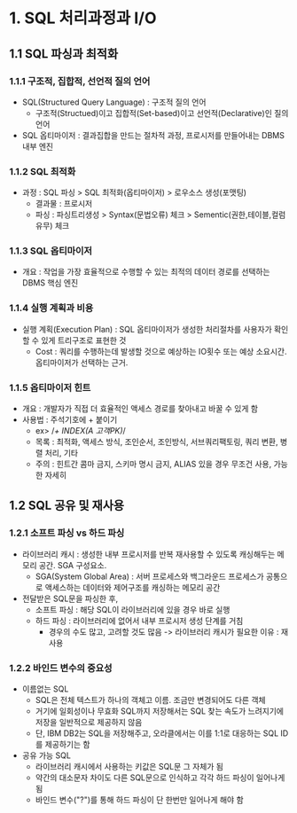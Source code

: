 # 1. SQL 처리과정과 I/O

## 1.1 SQL 파싱과 최적화

### 1.1.1 구조적, 집합적, 선언적 질의 언어

- SQL(Structured Query Language) : 구조적 질의 언어
  - 구조적(Structued)이고 집합적(Set-based)이고 선언적(Declarative)인 질의언어
- SQL 옵티마이저 : 결과집합을 만드는 절차적 과정, 프로시저를 만들어내는 DBMS 내부 엔진

### 1.1.2 SQL 최적화

- 과정 : SQL 파싱 > SQL 최적화(옵티마이저) > 로우소스 생성(포맷팅)
  - 결과물 : 프로시저
  - 파싱 : 파싱트리생성 > Syntax(문법오류) 체크 > Sementic(권한,테이블,컬럼유무) 체크

### 1.1.3 SQL 옵티마이저

- 개요 : 작업을 가장 효율적으로 수행할 수 있는 최적의 데이터 경로를 선택하는 DBMS 핵심 엔진

### 1.1.4 실행 계획과 비용

- 실행 계획(Execution Plan) : SQL 옵티마이저가 생성한 처리절차를 사용자가 확인할 수 있게 트리구조로 표현한 것
  - Cost : 쿼리를 수행하는데 발생할 것으로 예상하는 IO횟수 또는 예상 소요시간. 옵티마이저가 선택하는 근거.
  
### 1.1.5 옵티마이저 힌트

- 개요 : 개발자가 직접 더 효율적인 액세스 경로를 찾아내고 바꿀 수 있게 함
- 사용법 : 주석기호에 + 붙이기
  - ex> /*+ INDEX(A 고객PK)*/
  - 목록 : 최적화, 액세스 방식, 조인순서, 조인방식, 서브쿼리팩토링, 쿼리 변환, 병렬 처리, 기타
  - 주의 : 힌트간 콤마 금지, 스키마 명시 금지, ALIAS 있을 경우 무조건 사용, 가능한 자세히

## 1.2 SQL 공유 및 재사용

### 1.2.1 소프트 파싱 vs 하드 파싱

- 라이브러리 캐시 : 생성한 내부 프로시저를 반복 재사용할 수 있도록 캐싱해두는 메모리 공간. SGA 구성요소.
  - SGA(System Global Area) : 서버 프로세스와 백그라운드 프로세스가 공통으로 액세스하는 데이터와 제어구조를 캐싱하는 메모리 공간
- 전달받은 SQL문을 파싱한 후,
  - 소프트 파싱 : 해당 SQL이 라이브러리에 있을 경우 바로 실행
  - 하드 파싱 : 라이브러리에 없어서 내부 프로시저 생성 단계를 거침
    - 경우의 수도 많고, 고려할 것도 많음 -> 라이브러리 캐시가 필요한 이유 : 재사용

### 1.2.2 바인드 변수의 중요성

- 이름없는 SQL
  - SQL은 전체 텍스트가 하나의 객체고 이름. 조금만 변경되어도 다른 객체
  - 거기에 일회성이나 무효화 SQL까지 저장해서는 SQL 찾는 속도가 느려지기에 저장을 일반적으로 제공하지 않음
  - 단, IBM DB2는 SQL을 저장해주고, 오라클에서는 이를 1:1로 대응하는 SQL ID를 제공하기는 함
- 공유 가능 SQL
  - 라이브러리 캐시에서 사용하는 키값은 SQL문 그 자체가 됨
  - 약간의 대소문자 차이도 다른 SQL문으로 인식하고 각각 하드 파싱이 일어나게 됨
  - 바인드 변수("?")를 통해 하드 파싱이 단 한번만 일어나게 해야 함
